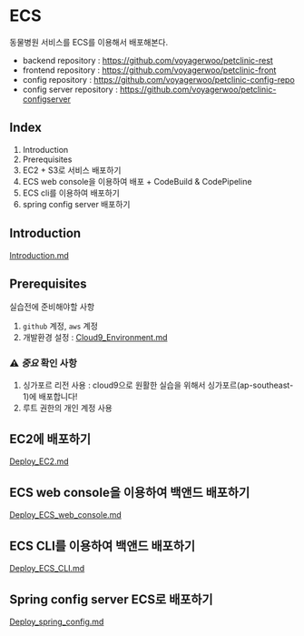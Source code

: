 # ECS

동물병원 서비스를 ECS를 이용해서 배포해본다.

- backend repository : https://github.com/voyagerwoo/petclinic-rest
- frontend repository : https://github.com/voyagerwoo/petclinic-front
- config repository : https://github.com/voyagerwoo/petclinic-config-repo
- config server repository : https://github.com/voyagerwoo/petclinic-configserver


## Index
1. Introduction
1. Prerequisites
1. EC2 + S3로 서비스 배포하기
1. ECS web console을 이용하여 배포 + CodeBuild & CodePipeline
1. ECS cli를 이용하여 배포하기
1. spring config server 배포하기

## Introduction
[Introduction.md](Introduction.md)

## Prerequisites
실습전에 준비해야할 사항

1. `github` 계정, `aws` 계정
1. 개발환경 설정 : [Cloud9_Environment.md](Cloud9_Environment.md)

###  :warning: ***중요*** 확인 사항
1. 싱가포르 리전 사용 : cloud9으로 원활한 실습을 위해서 싱가포르(ap-southeast-1)에 배포합니다!
1. 루트 권한의 개인 계정 사용 

## EC2에 배포하기
[Deploy_EC2.md](Deploy_EC2.md)

## ECS web console을 이용하여 백앤드 배포하기
[Deploy_ECS_web_console.md](Deploy_ECS_web_console.md)

## ECS CLI를 이용하여 백앤드 배포하기
[Deploy_ECS_CLI.md](Deploy_ECS_CLI.md)

## Spring config server ECS로 배포하기
[Deploy_spring_config.md](Deploy_spring_config.md)